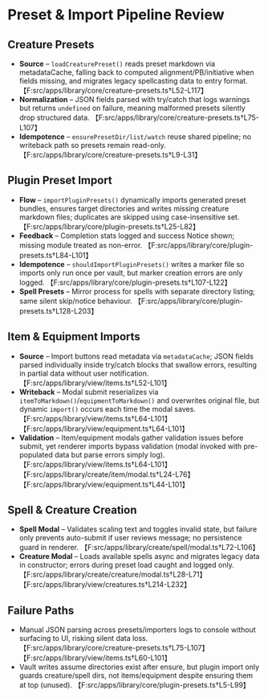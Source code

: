 # Preset & Import Pipeline Review

## Creature Presets
- **Source** – `loadCreaturePreset()` reads preset markdown via metadataCache, falling back to computed alignment/PB/initiative when fields missing, and migrates legacy spellcasting data to entry format. 【F:src/apps/library/core/creature-presets.ts†L52-L117】
- **Normalization** – JSON fields parsed with try/catch that logs warnings but returns `undefined` on failure, meaning malformed presets silently drop structured data. 【F:src/apps/library/core/creature-presets.ts†L75-L107】
- **Idempotence** – `ensurePresetDir/list/watch` reuse shared pipeline; no writeback path so presets remain read-only. 【F:src/apps/library/core/creature-presets.ts†L9-L31】

## Plugin Preset Import
- **Flow** – `importPluginPresets()` dynamically imports generated preset bundles, ensures target directories and writes missing creature markdown files; duplicates are skipped using case-insensitive set. 【F:src/apps/library/core/plugin-presets.ts†L25-L82】
- **Feedback** – Completion stats logged and success Notice shown; missing module treated as non-error. 【F:src/apps/library/core/plugin-presets.ts†L84-L101】
- **Idempotence** – `shouldImportPluginPresets()` writes a marker file so imports only run once per vault, but marker creation errors are only logged. 【F:src/apps/library/core/plugin-presets.ts†L107-L122】
- **Spell Presets** – Mirror process for spells with separate directory listing; same silent skip/notice behaviour. 【F:src/apps/library/core/plugin-presets.ts†L128-L203】

## Item & Equipment Imports
- **Source** – Import buttons read metadata via `metadataCache`; JSON fields parsed individually inside try/catch blocks that swallow errors, resulting in partial data without user notification. 【F:src/apps/library/view/items.ts†L52-L101】
- **Writeback** – Modal submit reserializes via `itemToMarkdown()`/`equipmentToMarkdown()` and overwrites original file, but dynamic `import()` occurs each time the modal saves. 【F:src/apps/library/view/items.ts†L64-L101】【F:src/apps/library/view/equipment.ts†L64-L101】
- **Validation** – Item/equipment modals gather validation issues before submit, yet renderer imports bypass validation (modal invoked with pre-populated data but parse errors simply log). 【F:src/apps/library/view/items.ts†L64-L101】【F:src/apps/library/create/item/modal.ts†L24-L76】【F:src/apps/library/view/equipment.ts†L44-L101】

## Spell & Creature Creation
- **Spell Modal** – Validates scaling text and toggles invalid state, but failure only prevents auto-submit if user reviews message; no persistence guard in renderer. 【F:src/apps/library/create/spell/modal.ts†L72-L106】
- **Creature Modal** – Loads available spells async and migrates legacy data in constructor; errors during preset load caught and logged only. 【F:src/apps/library/create/creature/modal.ts†L28-L71】【F:src/apps/library/view/creatures.ts†L214-L232】

## Failure Paths
- Manual JSON parsing across presets/importers logs to console without surfacing to UI, risking silent data loss. 【F:src/apps/library/core/creature-presets.ts†L75-L107】【F:src/apps/library/view/items.ts†L60-L101】
- Vault writes assume directories exist after ensure, but plugin import only guards creature/spell dirs, not items/equipment despite ensuring them at top (unused). 【F:src/apps/library/core/plugin-presets.ts†L5-L99】
